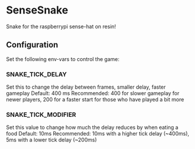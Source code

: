 # SenseSnake

Snake for the raspberrypi sense-hat on resin!

## Configuration

Set the following env-vars to control the game:

### SNAKE_TICK_DELAY
Set this to change the delay between frames, smaller delay, faster gameplay
Default: 400 ms
Recommended: 400 for slower gameplay for newer players, 200 for a faster start for those who have played a bit more

### SNAKE_TICK_MODIFIER
Set this value to change how much the delay reduces by when eating a food
Default: 10ms
Recommended: 10ms with a higher tick delay (~400ms), 5ms with a lower tick delay (~200ms)
